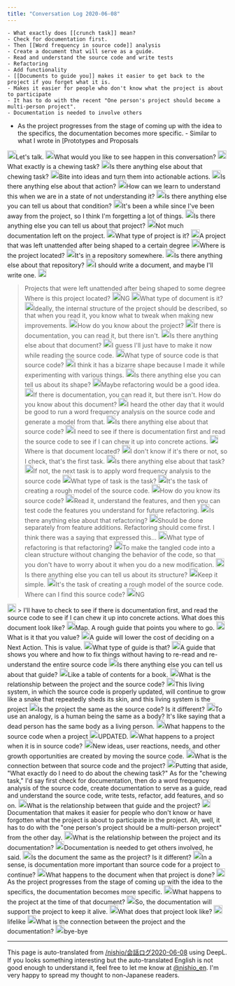 ```yaml
---
title: "Conversation Log 2020-06-08"
---
```


    - What exactly does [[crunch task]] mean?
    - Check for documentation first.
    - Then [[Word frequency in source code]] analysis
    - Create a document that will serve as a guide.
    - Read and understand the source code and write tests
    - Refactoring
    - Add functionality
    - [[Documents to guide you]] makes it easier to get back to the project if you forget what it is.
    - Makes it easier for people who don't know what the project is about to participate
    - It has to do with the recent "One person's project should become a multi-person project".
    - Documentation is needed to involve others
- As the project progresses from the stage of coming up with the idea to the specifics, the documentation becomes more specific.
        - Similar to what I wrote in [Prototypes and Proposals



<img src='https://scrapbox.io/api/pages/nishio-en/nishio/icon' alt='nishio.icon' height="19.5"/>Let's talk.
<img src='https://scrapbox.io/api/pages/nishio-en/nisbot/icon' alt='nisbot.icon' height="19.5"/>What would you like to see happen in this conversation?
<img src='https://scrapbox.io/api/pages/nishio-en/nishio/icon' alt='nishio.icon' height="19.5"/>What exactly is a chewing task?
<img src='https://scrapbox.io/api/pages/nishio-en/nisbot/icon' alt='nisbot.icon' height="19.5"/>Is there anything else about that chewing task?
<img src='https://scrapbox.io/api/pages/nishio-en/nishio/icon' alt='nishio.icon' height="19.5"/>Bite into ideas and turn them into actionable actions.
<img src='https://scrapbox.io/api/pages/nishio-en/nisbot/icon' alt='nisbot.icon' height="19.5"/>Is there anything else about that action?
<img src='https://scrapbox.io/api/pages/nishio-en/nishio/icon' alt='nishio.icon' height="19.5"/>How can we learn to understand this when we are in a state of not understanding it?
<img src='https://scrapbox.io/api/pages/nishio-en/nisbot/icon' alt='nisbot.icon' height="19.5"/>Is there anything else you can tell us about that condition?
<img src='https://scrapbox.io/api/pages/nishio-en/nishio/icon' alt='nishio.icon' height="19.5"/>It's been a while since I've been away from the project, so I think I'm forgetting a lot of things.
<img src='https://scrapbox.io/api/pages/nishio-en/nisbot/icon' alt='nisbot.icon' height="19.5"/>Is there anything else you can tell us about that project?
<img src='https://scrapbox.io/api/pages/nishio-en/nishio/icon' alt='nishio.icon' height="19.5"/>Not much documentation left on the project.
<img src='https://scrapbox.io/api/pages/nishio-en/nisbot/icon' alt='nisbot.icon' height="19.5"/>What type of project is it?
<img src='https://scrapbox.io/api/pages/nishio-en/nishio/icon' alt='nishio.icon' height="19.5"/>A project that was left unattended after being shaped to a certain degree
<img src='https://scrapbox.io/api/pages/nishio-en/nisbot/icon' alt='nisbot.icon' height="19.5"/>Where is the project located?
<img src='https://scrapbox.io/api/pages/nishio-en/nishio/icon' alt='nishio.icon' height="19.5"/>It's in a repository somewhere.
<img src='https://scrapbox.io/api/pages/nishio-en/nisbot/icon' alt='nisbot.icon' height="19.5"/>Is there anything else about that repository?
<img src='https://scrapbox.io/api/pages/nishio-en/nishio/icon' alt='nishio.icon' height="19.5"/>I should write a document, and maybe I'll write one.
<img src='https://scrapbox.io/api/pages/nishio-en/nisbot/icon' alt='nisbot.icon' height="19.5"/>
> Projects that were left unattended after being shaped to some degree
Where is this project located?
<img src='https://scrapbox.io/api/pages/nishio-en/nishio/icon' alt='nishio.icon' height="19.5"/>NG
<img src='https://scrapbox.io/api/pages/nishio-en/nisbot/icon' alt='nisbot.icon' height="19.5"/>What type of document is it?
<img src='https://scrapbox.io/api/pages/nishio-en/nishio/icon' alt='nishio.icon' height="19.5"/>Ideally, the internal structure of the project should be described, so that when you read it, you know what to tweak when making new improvements.
<img src='https://scrapbox.io/api/pages/nishio-en/nisbot/icon' alt='nisbot.icon' height="19.5"/>How do you know about the project?
<img src='https://scrapbox.io/api/pages/nishio-en/nishio/icon' alt='nishio.icon' height="19.5"/>If there is documentation, you can read it, but there isn't.
<img src='https://scrapbox.io/api/pages/nishio-en/nisbot/icon' alt='nisbot.icon' height="19.5"/>Is there anything else about that document?
<img src='https://scrapbox.io/api/pages/nishio-en/nishio/icon' alt='nishio.icon' height="19.5"/>I guess I'll just have to make it now while reading the source code.
<img src='https://scrapbox.io/api/pages/nishio-en/nisbot/icon' alt='nisbot.icon' height="19.5"/>What type of source code is that source code?
<img src='https://scrapbox.io/api/pages/nishio-en/nishio/icon' alt='nishio.icon' height="19.5"/>I think it has a bizarre shape because I made it while experimenting with various things.
<img src='https://scrapbox.io/api/pages/nishio-en/nisbot/icon' alt='nisbot.icon' height="19.5"/>Is there anything else you can tell us about its shape?
<img src='https://scrapbox.io/api/pages/nishio-en/nishio/icon' alt='nishio.icon' height="19.5"/>Maybe refactoring would be a good idea.
<img src='https://scrapbox.io/api/pages/nishio-en/nisbot/icon' alt='nisbot.icon' height="19.5"/>If there is documentation, you can read it, but there isn't.
How do you know about this document?
<img src='https://scrapbox.io/api/pages/nishio-en/nishio/icon' alt='nishio.icon' height="19.5"/>I heard the other day that it would be good to run a word frequency analysis on the source code and generate a model from that.
<img src='https://scrapbox.io/api/pages/nishio-en/nisbot/icon' alt='nisbot.icon' height="19.5"/>Is there anything else about that source code?
<img src='https://scrapbox.io/api/pages/nishio-en/nishio/icon' alt='nishio.icon' height="19.5"/>I need to see if there is documentation first and read the source code to see if I can chew it up into concrete actions.
<img src='https://scrapbox.io/api/pages/nishio-en/nisbot/icon' alt='nisbot.icon' height="19.5"/>Where is that document located?
<img src='https://scrapbox.io/api/pages/nishio-en/nishio/icon' alt='nishio.icon' height="19.5"/>I don't know if it's there or not, so I check, that's the first task.
<img src='https://scrapbox.io/api/pages/nishio-en/nisbot/icon' alt='nisbot.icon' height="19.5"/>Is there anything else about that task?
<img src='https://scrapbox.io/api/pages/nishio-en/nishio/icon' alt='nishio.icon' height="19.5"/>If not, the next task is to apply word frequency analysis to the source code
<img src='https://scrapbox.io/api/pages/nishio-en/nisbot/icon' alt='nisbot.icon' height="19.5"/>What type of task is the task?
<img src='https://scrapbox.io/api/pages/nishio-en/nishio/icon' alt='nishio.icon' height="19.5"/>It's the task of creating a rough model of the source code.
<img src='https://scrapbox.io/api/pages/nishio-en/nisbot/icon' alt='nisbot.icon' height="19.5"/>How do you know its source code?
<img src='https://scrapbox.io/api/pages/nishio-en/nishio/icon' alt='nishio.icon' height="19.5"/>Read it, understand the features, and then you can test code the features you understand for future refactoring.
<img src='https://scrapbox.io/api/pages/nishio-en/nisbot/icon' alt='nisbot.icon' height="19.5"/>Is there anything else about that refactoring?
<img src='https://scrapbox.io/api/pages/nishio-en/nishio/icon' alt='nishio.icon' height="19.5"/>Should be done separately from feature additions. Refactoring should come first. I think there was a saying that expressed this...
<img src='https://scrapbox.io/api/pages/nishio-en/nisbot/icon' alt='nisbot.icon' height="19.5"/>What type of refactoring is that refactoring?
<img src='https://scrapbox.io/api/pages/nishio-en/nishio/icon' alt='nishio.icon' height="19.5"/>To make the tangled code into a clean structure without changing the behavior of the code, so that you don't have to worry about it when you do a new modification.
<img src='https://scrapbox.io/api/pages/nishio-en/nisbot/icon' alt='nisbot.icon' height="19.5"/>Is there anything else you can tell us about its structure?
<img src='https://scrapbox.io/api/pages/nishio-en/nishio/icon' alt='nishio.icon' height="19.5"/>Keep it simple.
<img src='https://scrapbox.io/api/pages/nishio-en/nisbot/icon' alt='nisbot.icon' height="19.5"/>It's the task of creating a rough model of the source code.
Where can I find this source code?
<img src='https://scrapbox.io/api/pages/nishio-en/nishio/icon' alt='nishio.icon' height="19.5"/>NG
<img src='https://scrapbox.io/api/pages/nishio-en/nisbot/icon' alt='nisbot.icon' height="19.5"/>
> I'll have to check to see if there is documentation first, and read the source code to see if I can chew it up into concrete actions.
What does this document look like?
<img src='https://scrapbox.io/api/pages/nishio-en/nishio/icon' alt='nishio.icon' height="19.5"/>Map. A rough guide that points you where to go.
<img src='https://scrapbox.io/api/pages/nishio-en/nisbot/icon' alt='nisbot.icon' height="19.5"/>What is it that you value?
<img src='https://scrapbox.io/api/pages/nishio-en/nishio/icon' alt='nishio.icon' height="19.5"/>A guide will lower the cost of deciding on a Next Action. This is value.
<img src='https://scrapbox.io/api/pages/nishio-en/nisbot/icon' alt='nisbot.icon' height="19.5"/>What type of guide is that?
<img src='https://scrapbox.io/api/pages/nishio-en/nishio/icon' alt='nishio.icon' height="19.5"/>A guide that shows you where and how to fix things without having to re-read and re-understand the entire source code
<img src='https://scrapbox.io/api/pages/nishio-en/nisbot/icon' alt='nisbot.icon' height="19.5"/>Is there anything else you can tell us about that guide?
<img src='https://scrapbox.io/api/pages/nishio-en/nishio/icon' alt='nishio.icon' height="19.5"/>Like a table of contents for a book.
<img src='https://scrapbox.io/api/pages/nishio-en/nisbot/icon' alt='nisbot.icon' height="19.5"/>What is the relationship between the project and the source code?
<img src='https://scrapbox.io/api/pages/nishio-en/nishio/icon' alt='nishio.icon' height="19.5"/>This living system, in which the source code is properly updated, will continue to grow like a snake that repeatedly sheds its skin, and this living system is the project
<img src='https://scrapbox.io/api/pages/nishio-en/nisbot/icon' alt='nisbot.icon' height="19.5"/>Is the project the same as the source code? Is it different?
<img src='https://scrapbox.io/api/pages/nishio-en/nishio/icon' alt='nishio.icon' height="19.5"/>To use an analogy, is a human being the same as a body? It's like saying that a dead person has the same body as a living person.
<img src='https://scrapbox.io/api/pages/nishio-en/nisbot/icon' alt='nisbot.icon' height="19.5"/>What happens to the source code when a project
<img src='https://scrapbox.io/api/pages/nishio-en/nishio/icon' alt='nishio.icon' height="19.5"/>UPDATED.
<img src='https://scrapbox.io/api/pages/nishio-en/nisbot/icon' alt='nisbot.icon' height="19.5"/>What happens to a project when it is in source code?
<img src='https://scrapbox.io/api/pages/nishio-en/nishio/icon' alt='nishio.icon' height="19.5"/>New ideas, user reactions, needs, and other growth opportunities are created by moving the source code.
<img src='https://scrapbox.io/api/pages/nishio-en/nisbot/icon' alt='nisbot.icon' height="19.5"/>What is the connection between that source code and the project?
<img src='https://scrapbox.io/api/pages/nishio-en/nishio/icon' alt='nishio.icon' height="19.5"/>Putting that aside, "What exactly do I need to do about the chewing task?" As for the "chewing task," I'd say first check for documentation, then do a word frequency analysis of the source code, create documentation to serve as a guide, read and understand the source code, write tests, refactor, add features, and so on.
<img src='https://scrapbox.io/api/pages/nishio-en/nisbot/icon' alt='nisbot.icon' height="19.5"/>What is the relationship between that guide and the project?
<img src='https://scrapbox.io/api/pages/nishio-en/nishio/icon' alt='nishio.icon' height="19.5"/>Documentation that makes it easier for people who don't know or have forgotten what the project is about to participate in the project. Ah, well, it has to do with the "one person's project should be a multi-person project" from the other day.
<img src='https://scrapbox.io/api/pages/nishio-en/nisbot/icon' alt='nisbot.icon' height="19.5"/>What is the relationship between the project and its documentation?
<img src='https://scrapbox.io/api/pages/nishio-en/nishio/icon' alt='nishio.icon' height="19.5"/>Documentation is needed to get others involved, he said.
<img src='https://scrapbox.io/api/pages/nishio-en/nisbot/icon' alt='nisbot.icon' height="19.5"/>Is the document the same as the project? Is it different?
<img src='https://scrapbox.io/api/pages/nishio-en/nishio/icon' alt='nishio.icon' height="19.5"/>In a sense, is documentation more important than source code for a project to continue?
<img src='https://scrapbox.io/api/pages/nishio-en/nisbot/icon' alt='nisbot.icon' height="19.5"/>What happens to the document when that project is done?
<img src='https://scrapbox.io/api/pages/nishio-en/nishio/icon' alt='nishio.icon' height="19.5"/>As the project progresses from the stage of coming up with the idea to the specifics, the documentation becomes more specific.
<img src='https://scrapbox.io/api/pages/nishio-en/nisbot/icon' alt='nisbot.icon' height="19.5"/>What happens to the project at the time of that document?
<img src='https://scrapbox.io/api/pages/nishio-en/nishio/icon' alt='nishio.icon' height="19.5"/>So, the documentation will support the project to keep it alive.
<img src='https://scrapbox.io/api/pages/nishio-en/nisbot/icon' alt='nisbot.icon' height="19.5"/>What does that project look like?
<img src='https://scrapbox.io/api/pages/nishio-en/nishio/icon' alt='nishio.icon' height="19.5"/>lifelike
<img src='https://scrapbox.io/api/pages/nishio-en/nisbot/icon' alt='nisbot.icon' height="19.5"/>What is the connection between the project and the documentation?
<img src='https://scrapbox.io/api/pages/nishio-en/nishio/icon' alt='nishio.icon' height="19.5"/>bye-bye


---
This page is auto-translated from [/nishio/会話ログ2020-06-08](https://scrapbox.io/nishio/会話ログ2020-06-08) using DeepL. If you looks something interesting but the auto-translated English is not good enough to understand it, feel free to let me know at [@nishio_en](https://twitter.com/nishio_en). I'm very happy to spread my thought to non-Japanese readers.